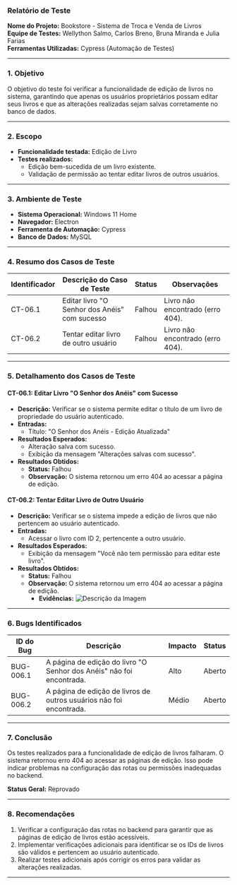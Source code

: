 ### **Relatório de Teste**

**Nome do Projeto:** Bookstore - Sistema de Troca e Venda de Livros  
**Equipe de Testes:** Wellython Salmo, Carlos Breno, Bruna Miranda e Julia Farias  
**Ferramentas Utilizadas:** Cypress (Automação de Testes)  

---

### **1. Objetivo**
O objetivo do teste foi verificar a funcionalidade de edição de livros no sistema, garantindo que apenas os usuários proprietários possam editar seus livros e que as alterações realizadas sejam salvas corretamente no banco de dados.

---

### **2. Escopo**
- **Funcionalidade testada:** Edição de Livro  
- **Testes realizados:**
  - Edição bem-sucedida de um livro existente.
  - Validação de permissão ao tentar editar livros de outros usuários.

---

### **3. Ambiente de Teste**
- **Sistema Operacional:** Windows 11 Home  
- **Navegador:** Electron  
- **Ferramenta de Automação:** Cypress  
- **Banco de Dados:** MySQL  

---

### **4. Resumo dos Casos de Teste**

| **Identificador** | **Descrição do Caso de Teste**                  | **Status** | **Observações**                                   |
|--------------------|------------------------------------------------|------------|--------------------------------------------------|
| CT-06.1            | Editar livro "O Senhor dos Anéis" com sucesso | Falhou     | Livro não encontrado (erro 404).                |
| CT-06.2            | Tentar editar livro de outro usuário          | Falhou     | Livro não encontrado (erro 404).                |

---

### **5. Detalhamento dos Casos de Teste**

#### **CT-06.1: Editar Livro "O Senhor dos Anéis" com Sucesso**
- **Descrição:** Verificar se o sistema permite editar o título de um livro de propriedade do usuário autenticado.
- **Entradas:** 
  - Título: "O Senhor dos Anéis - Edição Atualizada"
- **Resultados Esperados:**  
  - Alteração salva com sucesso.  
  - Exibição da mensagem "Alterações salvas com sucesso".  
- **Resultados Obtidos:**  
  - **Status:** Falhou  
  - **Observação:** O sistema retornou um erro 404 ao acessar a página de edição.  

#### **CT-06.2: Tentar Editar Livro de Outro Usuário**
- **Descrição:** Verificar se o sistema impede a edição de livros que não pertencem ao usuário autenticado.
- **Entradas:**  
  - Acessar o livro com ID 2, pertencente a outro usuário.  
- **Resultados Esperados:**  
  - Exibição da mensagem "Você não tem permissão para editar este livro".  
- **Resultados Obtidos:**  
  - **Status:** Falhou  
  - **Observação:** O sistema retornou um erro 404 ao acessar a página de edição.
    - **Evidências:**
    ![Descrição da Imagem](https://drive.google.com/uc?export=view&id=1gZ321jGvGezc-mJ0YdUq3RO-_zFH2b3N)


---

### **6. Bugs Identificados**

| **ID do Bug** | **Descrição**                                       | **Impacto** | **Status** |
|---------------|-----------------------------------------------------|-------------|------------|
| BUG-006.1     | A página de edição do livro "O Senhor dos Anéis" não foi encontrada. | Alto        | Aberto     |
| BUG-006.2     | A página de edição de livros de outros usuários não foi encontrada. | Médio       | Aberto     |

---

### **7. Conclusão**
Os testes realizados para a funcionalidade de edição de livros falharam. O sistema retornou erro 404 ao acessar as páginas de edição. Isso pode indicar problemas na configuração das rotas ou permissões inadequadas no backend.  

**Status Geral:** Reprovado  

---

### **8. Recomendações**
1. Verificar a configuração das rotas no backend para garantir que as páginas de edição de livros estão acessíveis.
2. Implementar verificações adicionais para identificar se os IDs de livros são válidos e pertencem ao usuário autenticado.
3. Realizar testes adicionais após corrigir os erros para validar as alterações realizadas.

--- 
